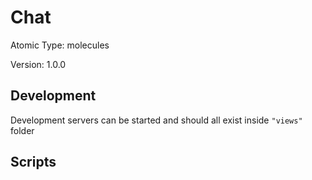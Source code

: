 # Chat

Atomic Type: molecules

Version: 1.0.0

## Development

Development servers can be started and should all exist inside `"views"` folder

## Scripts
